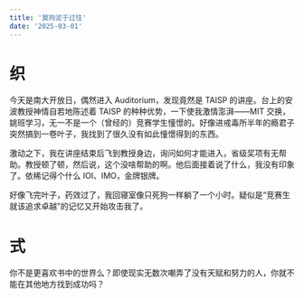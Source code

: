 ```yaml
---
title: '莫拘泥于过往'
date: '2025-03-01'
---
```


# 织

今天是南大开放日，偶然进入 Auditorium，发现竟然是 TAISP 的讲座。台上的安波教授神情自若地陈述着 TAISP 的种种优势，一下使我激情澎湃——MIT 交换，姚班学习，无一不是一个（曾经的）竞赛学生憧憬的。好像进戒毒所半年的瘾君子突然搞到一卷叶子，我找到了很久没有如此憧憬得到的东西。

激动之下，我在讲座结束后飞到教授身边，询问如何才能进入，省级奖项有无帮助。教授顿了顿，然后说，这个没啥帮助的啊。他后面接着说了什么，我没有印象了。依稀记得个什么 IOI、IMO，金牌银牌。

好像飞完叶子，药效过了，我回寝室像只死狗一样躺了一个小时。疑似是“竞赛生就该追求卓越”的记忆又开始攻击我了。

# 式

你不是更喜欢书中的世界么？即使现实无数次嘲弄了没有天赋和努力的人，你就不能在其他地方找到成功吗？